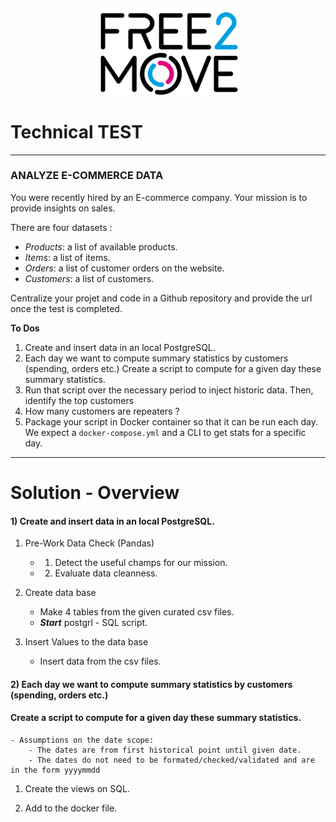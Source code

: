 <h4 align="center">
  <img   src="src/logowhite.png" height="140" >
</h4>

 
# Technical TEST 

 
---
### ANALYZE E-COMMERCE DATA

You were recently hired by an E-commerce company. Your mission is to provide insights on sales.

There are four datasets :
* *Products*: a list of available products.
* *Items*: a list of items.
* *Orders*: a list of customer orders on the website.
* *Customers*: a list of customers.

Centralize your projet and code in a Github repository and provide the url once the test is completed.

**To Dos**
1. Create and insert data in an local PostgreSQL.
2. Each day we want to compute summary statistics by customers (spending, orders etc.)
Create a script to compute for a given day these summary statistics.
3. Run that script over the necessary period to inject historic data. Then, identify the top customers
4. How many customers are repeaters ?
5. Package your script in Docker container so that it can be run each day. We expect a `docker-compose.yml` and a CLI to get stats for a specific day.

 ---

# Solution - Overview

#### 1)  Create and insert data in an local PostgreSQL.

1. Pre-Work Data Check (Pandas) 
    - 1) Detect the useful champs for our mission.
    - 2) Evaluate data cleanness.

2. Create data base
    - Make 4 tables from the given curated csv files.
    - _**Start**_ postgrl - SQL script.

3. Insert Values to the data base
    - Insert data from the csv files.

#### 2) Each day we want to compute summary statistics by customers (spending, orders etc.)
#### Create a script to compute for a given day these summary statistics.

    - Assumptions on the date scope:
        - The dates are from first historical point until given date.
        - The dates do not need to be formated/checked/validated and are in the form yyyymmdd

1. Create the views on SQL.

2. Add to the docker file. 


